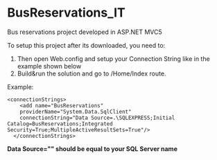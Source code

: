 # BusReservations_IT
Bus reservations project developed in ASP.NET MVC5

To setup this project after its downloaded, you need to:

1. Then open Web.config and setup your Connection String like in the example shown below
2. Build&run the solution and go to /Home/Index route.

Example:
```
<connectionStrings>
    <add name="BusReservations"
    providerName="System.Data.SqlClient"
    connectionString="Data Source=.\SQLEXPRESS;Initial Catalog=BusReservations;Integrated Security=True;MultipleActiveResultSets=True"/>  
  </connectionStrings>
```
**Data Source="" should be equal to your SQL Server name**
